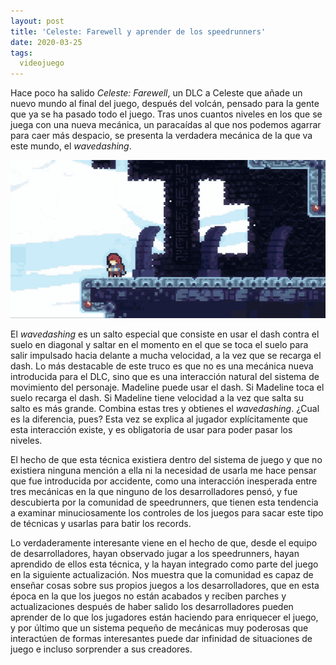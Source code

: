 ```yaml
---
layout: post
title: 'Celeste: Farewell y aprender de los speedrunners'
date: 2020-03-25
tags:
  videojuego
---
```

Hace poco ha salido *Celeste: Farewell*, un DLC a Celeste que añade un nuevo mundo al final del juego, después del volcán, pensado para la gente que ya se ha pasado todo el juego. Tras unos cuantos niveles en los que se juega con una nueva mecánica, un paracaídas al que nos podemos agarrar para caer más despacio, se presenta la verdadera mecánica de la que va este mundo, el *wavedashing*.

![Wavedashing](/images/celeste-wavedash.gif)

El *wavedashing* es un salto especial que consiste en usar el dash contra el suelo en diagonal y saltar en el momento en el que se toca el suelo para salir impulsado hacia delante a mucha velocidad, a la vez que se recarga el dash. Lo más destacable de este truco es que no es una mecánica nueva introducida para el DLC, sino que es una interacción natural del sistema de movimiento del personaje. Madeline puede usar el dash. Si Madeline toca el suelo recarga el dash. Si Madeline tiene velocidad a la vez que salta su salto es más grande. Combina estas tres y obtienes el *wavedashing*. ¿Cual es la diferencia, pues? Esta vez se explica al jugador explícitamente que esta interacción existe, y es obligatoria de usar para poder pasar los niveles.

El hecho de que esta técnica existiera dentro del sistema de juego y que no existiera ninguna mención a ella ni la necesidad de usarla me hace pensar que fue introducida por accidente, como una interacción inesperada entre tres mecánicas en la que ninguno de los desarrolladores pensó, y fue descubierta por la comunidad de speedrunners, que tienen esta tendencia a examinar minuciosamente los controles de los juegos para sacar este tipo de técnicas y usarlas para batir los records.

Lo verdaderamente interesante viene en el hecho de que, desde el equipo de desarrolladores, hayan observado jugar a los speedrunners, hayan aprendido de ellos esta técnica, y la hayan integrado como parte del juego en la siguiente actualización. Nos muestra que la comunidad es capaz de enseñar cosas sobre sus propios juegos a los desarrolladores, que en esta época en la que los juegos no están acabados y reciben parches y actualizaciones después de haber salido los desarrolladores pueden aprender de lo que los jugadores están haciendo para enriquecer el juego, y por último que un sistema pequeño de mecánicas muy poderosas que interactúen de formas interesantes puede dar infinidad de situaciones de juego e incluso sorprender a sus creadores.